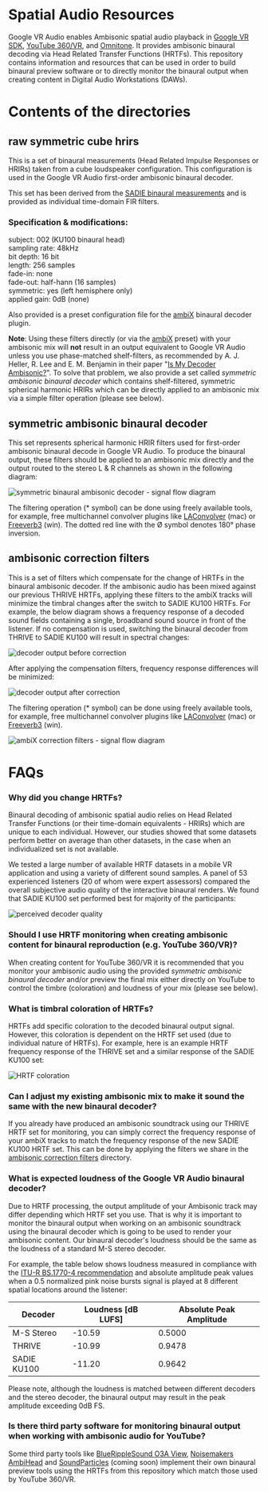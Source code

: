 # Spatial Audio Resources
Google VR Audio enables Ambisonic spatial audio playback in [Google VR SDK](https://developers.google.com/vr/), [YouTube 360/VR](http://yt.be/spatialaudiovrhelp), and [Omnitone](https://googlechrome.github.io/omnitone/#home). It provides ambisonic binaural decoding via Head Related Transfer Functions (HRTFs). This repository contains information and resources that can be used in order to build binaural preview software or to directly monitor the binaural output when creating content in Digital Audio Workstations (DAWs).

# Contents of the directories
## raw symmetric cube hrirs 
This is a set of binaural measurements (Head Related Impulse Responses or HRIRs) taken from a cube loudspeaker configuration. This configuration is used in the Google VR Audio first-order ambisonic binaural decoder.

This set has been derived from the [SADIE binaural measurements](https://www.york.ac.uk/sadie-project/binaural.html) and  is provided as individual time-domain FIR filters.

### Specification & modifications:
subject: 002 (KU100 binaural head)  
sampling rate: 48kHz  
bit depth: 16 bit  
length: 256 samples  
fade-in: none  
fade-out: half-hann (16 samples)  
symmetric: yes (left hemisphere only)  
applied gain: 0dB (none)

Also provided is a preset configuration file for the [ambiX](https://github.com/kronihias/ambix) binaural decoder plugin.

**Note**: Using these filters directly (or via the [ambiX](https://github.com/kronihias/ambix) preset) with your ambisonic mix will **not** result in an output equivalent to Google VR Audio unless you use phase-matched shelf-filters, as recommended by A. J. Heller, R. Lee and  E. M. Benjamin in their paper "[Is My Decoder Ambisonic?](http://www.ai.sri.com/ajh/ambisonics/BLaH3.pdf)". To solve that problem, we also provide a set called *symmetric ambisonic binaural decoder* which contains shelf-filtered, symmetric spherical harmonic HRIRs which can be directly applied to an ambisonic mix via a simple filter operation (please see below).

## symmetric ambisonic binaural decoder
This set represents spherical harmonic HRIR filters used for first-order ambisonic binaural decode in Google VR Audio. To produce the binaural output, these filters should be applied to an ambisonic mix directly and the output routed to the stereo L & R channels as shown in the following diagram:

![symmetric binaural ambisonic decoder - signal flow diagram](https://cloud.githubusercontent.com/assets/26985965/24811254/2143fb12-1b7a-11e7-99a0-cef55c3f8365.png)

The filtering operation (* symbol) can be done using freely available tools, for example, free multichannel convolver plugins like  [LAConvolver](http://audio.lernvall.com/) (mac) or  [Freeverb3](http://www.nongnu.org/freeverb3/) (win). The dotted red line with the Ø symbol denotes 180° phase inversion.

## ambisonic correction filters
This is a set of filters which compensate for the change of HRTFs in the binaural ambisonic decoder. If the ambisonic audio has been mixed against our previous THRIVE HRTFs, applying these filters to the ambiX tracks will minimize the timbral changes after the switch to SADIE KU100 HRTFs. For example, the below diagram shows a frequency response of a decoded sound fields containing a single, broadband sound source in front of the listener. If no compensation is used, switching the binaural decoder from THRIVE to SADIE KU100 will result in spectral changes:

![decoder output before correction](https://cloud.githubusercontent.com/assets/26985965/24811252/21399d66-1b7a-11e7-953c-2357d6be8f3a.png)

After applying the compensation filters, frequency response differences will be minimized:

![decoder output after correction](https://cloud.githubusercontent.com/assets/26985965/24811250/2137f42a-1b7a-11e7-9ff5-e09718293401.png)

The filtering operation (* symbol) can be done using freely available tools, for example, free multichannel convolver plugins like  [LAConvolver](http://audio.lernvall.com/) (mac) or  [Freeverb3](http://www.nongnu.org/freeverb3/) (win).

![ambiX correction filters - signal flow diagram](https://cloud.githubusercontent.com/assets/26985965/24811249/21269c84-1b7a-11e7-8139-91e4fd0d0a20.png)

# FAQs
### Why did you change HRTFs?
Binaural decoding of ambisonic spatial audio relies on Head Related Transfer Functions (or their time-domain equivalents - HRIRs) which are unique to each individual. However, our studies showed that some datasets perform better on average than other datasets, in the case when an individualized set is not available.

We tested a large number of available HRTF datasets in a mobile VR application and using a variety of different sound samples. A panel of 53 experienced listeners (20 of whom were expert assessors) compared the overall subjective audio quality of the interactive binaural renders. We found that SADIE KU100 set performed best for majority of the participants:

![perceived decoder quality](https://cloud.githubusercontent.com/assets/26985965/24811253/213b6628-1b7a-11e7-9079-f7a906e963a0.png)

### Should I use HRTF monitoring when creating ambisonic content for binaural reproduction (e.g. YouTube 360/VR)?
When creating content for YouTube 360/VR it is recommended that you monitor your ambisonic audio using the provided *symmetric ambisonic binaural decoder* and/or preview the final mix either directly on YouTube to control the timbre (coloration) and loudness of your mix (please see below).

### What is timbral coloration of HRTFs?
HRTFs add specific coloration to the decoded binaural output signal. However, this coloration is dependent on the HRTF set used (due to individual nature of HRTFs). For example, here is an example HRTF frequency response of the THRIVE set and a similar response of the SADIE KU100 set:

![HRTF coloration](https://cloud.githubusercontent.com/assets/26985965/24811251/2139476c-1b7a-11e7-865b-f37ac10b197f.png)

### Can I adjust my existing ambisonic mix to make it sound the same with the new binaural decoder? 
If you already have produced an ambisonic soundtrack using our THRIVE HRTF set for monitoring, you can simply correct the frequency response of your ambiX tracks to match the frequency response of the new SADIE KU100 HRTF set. This can be done by applying the filters we share in the [ambisonic correction filters](#ambisonic-correction-filters) directory.

### What is expected loudness of the Google VR Audio binaural decoder?
Due to HRTF processing, the output amplitude of your Ambisonic track may differ depending which HRTF set you use. That is why it is important to monitor the binaural output when working on an ambisonic soundtrack using the binaural decoder which is going to be used to render your ambisonic content. Our binaural decoder's loudness should be the same as the loudness of a standard M-S stereo decoder.

For example, the table below shows loudness measured in compliance with the [ITU-R BS.1770-4 recommendation](https://www.itu.int/dms_pubrec/itu-r/rec/bs/R-REC-BS.1770-4-201510-I!!PDF-E.pdf) and absolute amplitude peak values when a 0.5 normalized pink noise bursts signal is played at 8 different spatial locations around the listener:

|Decoder     | Loudness [dB LUFS] | Absolute Peak Amplitude |
|------------|--------------------|-------------------------|
|M-S Stereo  |-10.59              |0.5000                   |
|THRIVE      |-10.99              |0.9478                   |
|SADIE KU100 |-11.20              |0.9642                   |

Please note, although the loudness is matched between different decoders and the stereo decoder, the binaural output may result in the peak amplitude exceeding 0dB FS.

### Is there third party software for monitoring binaural output when working with ambisonic audio for YouTube?
Some third party tools like [BlueRippleSound O3A View](http://www.blueripplesound.com/products/o3a-view-vst), [Noisemakers AmbiHead](http://www.noisemakers.fr/ambi-head/) and [SoundParticles](http://soundparticles.com/) (coming soon) implement their own binaural preview tools using the HRTFs from this repository which match those used by YouTube 360/VR.
